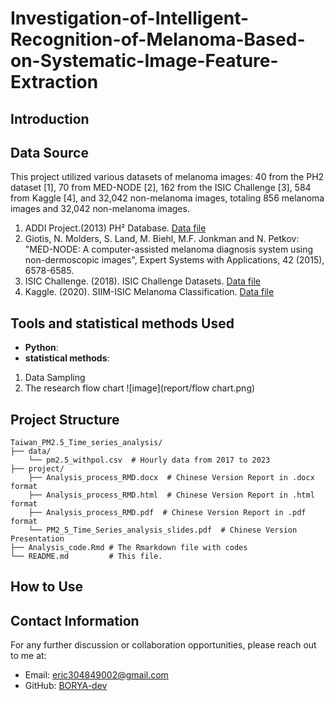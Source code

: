 # Investigation-of-Intelligent-Recognition-of-Melanoma-Based-on-Systematic-Image-Feature-Extraction

## Introduction 
## Data Source 
This project utilized various datasets of melanoma images: 40 from the PH2 dataset [1], 70 from MED-NODE [2], 162 from the ISIC Challenge [3], 584 from Kaggle [4], and 32,042 non-melanoma images, totaling 856 melanoma images and 32,042 non-melanoma images. 

1. ADDI Project.(2013) PH² Database. [Data file](https://www.fc.up.pt/addi/ph2%20database.html)
2. Giotis, N. Molders, S. Land, M. Biehl, M.F. Jonkman and N. Petkov: "MED-NODE: A computer-assisted melanoma diagnosis system using non-dermoscopic images", Expert Systems with Applications, 42 (2015), 6578-6585.
3. ISIC Challenge. (2018). ISIC Challenge Datasets. [Data file](https://challenge.isic-archive.com/data/#2018)
4. Kaggle. (2020). SIIM-ISIC Melanoma Classification. [Data file](https://www.kaggle.com/competitions/siim-isic-melanoma-classification/data)

## Tools and statistical methods Used
- **Python**:
- **statistical methods**:
1. Data Sampling 
2. The research flow chart 
![image](report/flow chart.png)
## Project Structure
```plaintext
Taiwan_PM2.5_Time_series_analysis/
├── data/
    └── pm2.5_withpol.csv  # Hourly data from 2017 to 2023
├── project/
    ├── Analysis_process_RMD.docx  # Chinese Version Report in .docx format 
    ├── Analysis_process_RMD.html  # Chinese Version Report in .html format
    ├── Analysis_process_RMD.pdf  # Chinese Version Report in .pdf format
    └── PM2_5_Time_Series_analysis_slides.pdf  # Chinese Version Presentation    
├── Analysis_code.Rmd # The Rmarkdown file with codes 
└── README.md         # This file.
```
## How to Use
## Contact Information
For any further discussion or collaboration opportunities, please reach out to me at:
- Email: [eric304849002@gmail.com](mailto:eric304849002@gmail.com)
- GitHub: [BORYA-dev](https://github.com/BORYA-dev)
